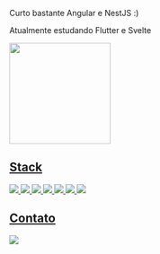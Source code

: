 Curto bastante Angular e NestJS :)

Atualmente estudando Flutter e Svelte

<div>
  <a href="https://github.com/stLmpp">
  <img height="180em" src="https://github-readme-stats.vercel.app/api?username=stLmpp&show_icons=true&theme=react&include_all_commits=true&count_private=true"/>
</div>

## Stack
<p>
  <img src="https://img.shields.io/badge/Typescript-informational"/>
  <img src="https://img.shields.io/badge/Javascript-informational"/>
  <img src="https://img.shields.io/badge/Angular-informational"/>
  <img src="https://img.shields.io/badge/NodeJS-informational"/>
  <img src="https://img.shields.io/badge/NestJS-informational"/>
  <img src="https://img.shields.io/badge/TypeORM-informational"/>
  <img src="https://img.shields.io/badge/Postgres-informational"/>
</p>
  
## Contato
<a href="https://www.linkedin.com/in/guilherme-stl/" target="_blank">
  <img src="https://img.shields.io/badge/-LinkedIn-%230077B5?style=for-the-badge&logo=linkedin&logoColor=white" target="_blank">
</a> 
  
<!--
**stLmpp/stLmpp** is a ✨ _special_ ✨ repository because its `README.md` (this file) appears on your GitHub profile.

Here are some ideas to get you started:

- 🔭 I’m currently working on ...
- 🌱 I’m currently learning ...
- 👯 I’m looking to collaborate on ...
- 🤔 I’m looking for help with ...
- 💬 Ask me about ...
- 📫 How to reach me: ...
- 😄 Pronouns: ...

- ⚡ Fun fact: ...
-->
